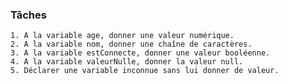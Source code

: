 
### Tâches
    1. A la variable age, donner une valeur numérique. 
    2. A la variable nom, donner une chaîne de caractères. 
    3. A la variable estConnecte, donner une valeur booléenne.
    4. A la variable valeurNulle, donner la valeur null. 
    5. Déclarer une variable inconnue sans lui donner de valeur.
